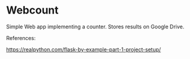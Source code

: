 # Webcount
Simple Web app implementing a counter. Stores results on Google Drive.

References:

https://realpython.com/flask-by-example-part-1-project-setup/
